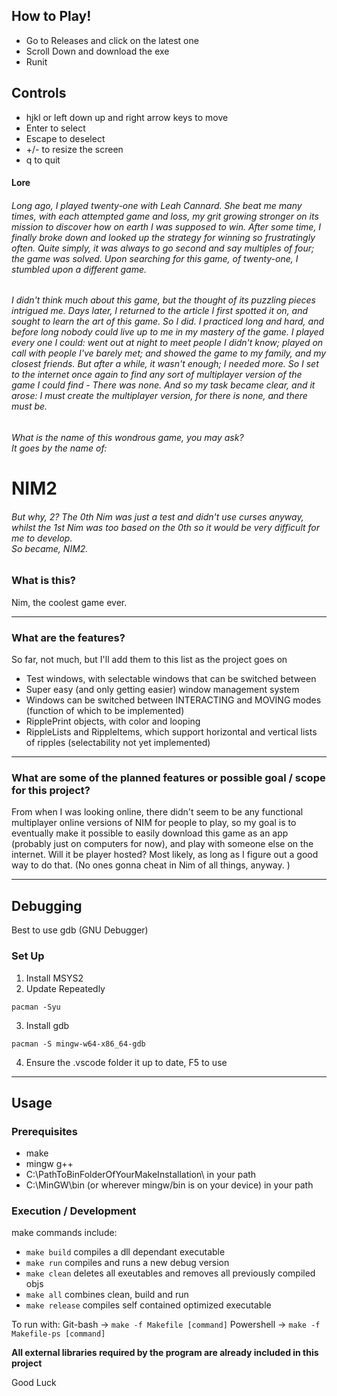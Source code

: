 ## How to Play!
* Go to Releases and click on the latest one
* Scroll Down and download the exe
* Runit

## Controls
* hjkl or left down up and right arrow keys to move
* Enter to select
* Escape to deselect
* +/- to resize the screen
* q to quit

#### Lore
###### Long ago, I played twenty-one with Leah Cannard. She beat me many times, with each attempted game and loss, my grit growing stronger on its mission to discover how on earth I was supposed to win. After some time, I finally broke down and looked up the strategy for winning so frustratingly often. Quite simply, it was always to go second and say multiples of four; the game was solved. Upon searching for this game, of twenty-one, I stumbled upon a different game.
###### I didn't think much about this game, but the thought of its puzzling pieces intrigued me. Days later, I returned to the article I first spotted it on, and sought to learn the art of this game. So I did. I practiced long and hard, and before long nobody could live up to me in my mastery of the game. I played every one I could: went out at night to meet people I didn't know; played on call with people I've barely met; and showed the game to my family, and my closest friends. But after a while, it wasn't enough; I needed more. So I set to the internet once again to find any sort of multiplayer version of the game I could find - There was none. And so my task became clear, and it arose: I must create the multiplayer version, for there is none, and there must be.
###### What is the name of this wondrous game, you may ask? <br>It goes by the name of:

# NIM2

###### But why, 2? The 0th Nim was just a test and didn't use curses anyway, whilst the 1st Nim was too based on the 0th so it would be very difficult for me to develop. <br> So became, NIM2.

### What is this?

Nim, the coolest game ever.

<hr>

### What are the features?

So far, not much, but I'll add them to this list as the project goes on
* Test windows, with selectable windows that can be switched between
* Super easy (and only getting easier) window management system
* Windows can be switched between INTERACTING and MOVING modes (function of which to be implemented)
* RipplePrint objects, with color and looping
* RippleLists and RippleItems, which support horizontal and vertical lists of ripples (selectability not yet implemented)

<hr>

### What are some of the planned features or possible goal / scope for this project?

From when I was looking online, there didn't seem to be any functional multiplayer online versions of NIM for people to play,
so my goal is to eventually make it possible to easily download this game as an app (probably just on computers for now),
and play with someone else on the internet. Will it be player hosted? Most likely, as long as I figure out a good way to do that.
(No ones gonna cheat in Nim of all things, anyway. )

<hr>

## Debugging

Best to use gdb (GNU Debugger)

### Set Up
1. Install MSYS2
2. Update Repeatedly
```
pacman -Syu
```
3. Install gdb
```
pacman -S mingw-w64-x86_64-gdb
```
4. Ensure the .vscode folder it up to date, F5 to use

<hr>

## Usage

### Prerequisites
* make
* mingw g++
* C:\PathToBinFolderOfYourMakeInstallation\ in your path
* C:\MinGW\bin (or wherever mingw/bin is on your device) in your path


### Execution / Development
make commands include:
* `make build` compiles a dll dependant executable
* `make run` compiles and runs a new debug version
* `make clean` deletes all exeutables and removes all previously compiled objs
* `make all` combines clean, build and run
* `make release` compiles self contained optimized executable

To run with:
    Git-bash -> `make -f Makefile [command]`
    Powershell -> `make -f Makefile-ps [command]`

**All external libraries required by the program are already included in this project**

Good Luck





